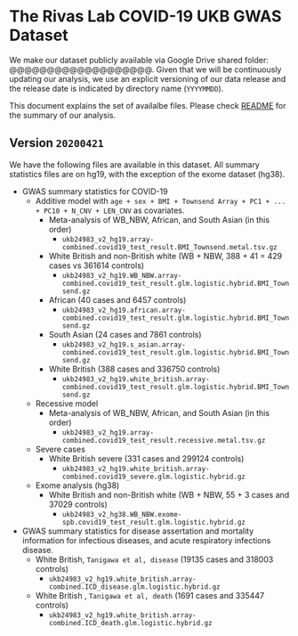 # The Rivas Lab COVID-19 UKB GWAS Dataset

We make our dataset publicly available via Google Drive shared folder: @@@@@@@@@@@@@@@@@@@. Given that we will be continuously updating our analysis, we use an explicit versioning of our data release and the release date is indicated by directory name (`YYYYMMDD`).

This document explains the set of availalbe files. Please check [README](README.md) for the summary of our analysis.

## Version `20200421`

We have the following files are available in this dataset. All summary statistics files are on hg19, with the exception of the exome dataset (hg38).

- GWAS summary statistics for COVID-19
  - Additive model with `age + sex + BMI + Townsend Array + PC1 + ... + PC10 + N_CNV + LEN_CNV` as covariates.
    - Meta-analysis of WB_NBW, African, and South Asian (in this order)
      - `ukb24983_v2_hg19.array-combined.covid19_test_result.BMI_Townsend.metal.tsv.gz`
    - White British and non-British white (WB + NBW, 388 + 41 = 429 cases vs 361614 controls)
      - `ukb24983_v2_hg19.WB_NBW.array-combined.covid19_test_result.glm.logistic.hybrid.BMI_Townsend.gz`
    - African (40 cases and 6457 controls)
      - `ukb24983_v2_hg19.african.array-combined.covid19_test_result.glm.logistic.hybrid.BMI_Townsend.gz`
    - South Asian (24 cases and 7861 controls)
      - `ukb24983_v2_hg19.s_asian.array-combined.covid19_test_result.glm.logistic.hybrid.BMI_Townsend.gz`
    - White British (388 cases and 336750 controls)
      - `ukb24983_v2_hg19.white_british.array-combined.covid19_test_result.glm.logistic.hybrid.BMI_Townsend.gz`
  - Recessive model
    - Meta-analysis of WB_NBW, African, and South Asian (in this order)
      - `ukb24983_v2_hg19.array-combined.covid19_test_result.recessive.metal.tsv.gz`
  - Severe cases
    - White British severe (331 cases and 299124 controls)
      - `ukb24983_v2_hg19.white_british.array-combined.covid19_severe.glm.logistic.hybrid.gz`
  - Exome analysis (hg38)
    - White British and non-British white (WB + NBW, 55 + 3 cases and 37029 controls)
      - `ukb24983_v2_hg38.WB_NBW.exome-spb.covid19_test_result.glm.logistic.hybrid.gz`
- GWAS summary statistics for disease assertation and mortality information for infectious diseases, and acute respiratory infections disease.
  - White British, `Tanigawa et al, disease` (19135 cases and 318003 controls)
    - `ukb24983_v2_hg19.white_british.array-combined.ICD_disease.glm.logistic.hybrid.gz`
  - White British , `Tanigawa et al, death` (1691 cases and 335447 controls)
    - `ukb24983_v2_hg19.white_british.array-combined.ICD_death.glm.logistic.hybrid.gz`
